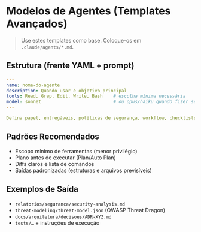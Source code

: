 # Modelos de Agentes (Templates Avançados)

> Use estes templates como base. Coloque-os em `.claude/agents/*.md`.

## Estrutura (frente YAML + prompt)
```yaml
---
name: nome-do-agente
description: Quando usar e objetivo principal
tools: Read, Grep, Edit, Write, Bash    # escolha mínima necessária
model: sonnet                           # ou opus/haiku quando fizer sentido
---

Defina papel, entregáveis, políticas de segurança, workflow, checklists e formatos de saída (arquivos/relatórios/diffs).
```

## Padrões Recomendados
- Escopo mínimo de ferramentas (menor privilégio)
- Plano antes de executar (Plan/Auto Plan)
- Diffs claros e lista de comandos
- Saídas padronizadas (estruturas e arquivos previsíveis)

## Exemplos de Saída
- `relatorios/seguranca/security-analysis.md`
- `threat-modeling/threat-model.json` (OWASP Threat Dragon)
- `docs/arquitetura/decisoes/ADR-XYZ.md`
- `tests/…` + instruções de execução
